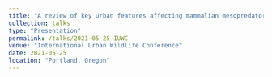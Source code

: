 ```yaml
---
title: "A review of key urban features affecting mammalian mesopredator movement across cities"
collection: talks
type: "Presentation"
permalink: /talks/2021-05-25-IUWC
venue: "International Urban Wildlife Conference"
date: 2021-05-25
location: "Portland, Oregon"
---
```


